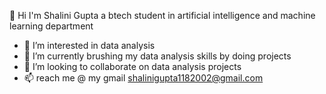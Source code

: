  👋 Hi I'm Shalini Gupta a btech student in artificial intelligence and machine learning department 
- 👀 I’m interested in data analysis 
- 🌱 I’m currently brushing my data analysis skills by doing projects 
- 💞️ I’m looking to collaborate on data analysis projects 
- 📫 reach me @ my gmail shalinigupta1182002@gmail.com

<!---
shalinigupta2002/shalinigupta2002 is a ✨ special ✨ repository because its `README.md` (this file) appears on your GitHub profile.
You can click the Preview link to take a look at your changes.
--->
